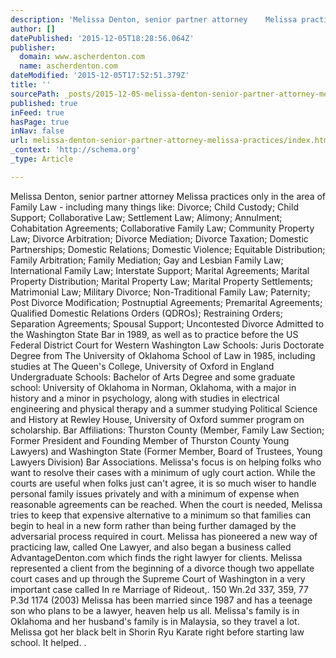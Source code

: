 ```yaml
---
description: 'Melissa Denton, senior partner attorney    Melissa practices only in the area of Family Law - including many things like: Divorce; Child Custody; Child Support;'
author: []
datePublished: '2015-12-05T18:28:56.064Z'
publisher:
  domain: www.ascherdenton.com
  name: ascherdenton.com
dateModified: '2015-12-05T17:52:51.379Z'
title: ''
sourcePath: _posts/2015-12-05-melissa-denton-senior-partner-attorney-melissa-practices.md
published: true
inFeed: true
hasPage: true
inNav: false
url: melissa-denton-senior-partner-attorney-melissa-practices/index.html
_context: 'http://schema.org'
_type: Article

---
```

Melissa Denton, senior partner attorney Melissa practices only in the area of Family Law - including many things like: Divorce; Child Custody; Child Support; Collaborative Law; Settlement Law; Alimony; Annulment; Cohabitation Agreements; Collaborative Family Law; Community Property Law; Divorce Arbitration; Divorce Mediation; Divorce Taxation; Domestic Partnerships; Domestic Relations; Domestic Violence; Equitable Distribution; Family Arbitration; Family Mediation; Gay and Lesbian Family Law; International Family Law; Interstate Support; Marital Agreements; Marital Property Distribution; Marital Property Law; Marital Property Settlements; Matrimonial Law; Military Divorce; Non-Traditional Family Law; Paternity; Post Divorce Modification; Postnuptial Agreements; Premarital Agreements; Qualified Domestic Relations Orders (QDROs); Restraining Orders; Separation Agreements; Spousal Support; Uncontested Divorce Admitted to the Washington State Bar in 1989, as well as to practice before the US Federal District Court for Western Washington Law Schools: Juris Doctorate Degree from The University of Oklahoma School of Law in 1985, including studies at The Queen's College, University of Oxford in England Undergraduate Schools: Bachelor of Arts Degree and some graduate school: University of Oklahoma in Norman, Oklahoma, with a major in history and a minor in psychology, along with studies in electrical engineering and physical therapy and a summer studying Political Science and History at Rewley House, University of Oxford summer program on scholarship. Bar Affiliations: Thurston County (Member, Family Law Section; Former President and Founding Member of Thurston County Young Lawyers) and Washington State (Former Member, Board of Trustees, Young Lawyers Division) Bar Associations. Melissa's focus is on helping folks who want to resolve their cases with a minimum of ugly court action. While the courts are useful when folks just can't agree, it is so much wiser to handle personal family issues privately and with a minimum of expense when reasonable agreements can be reached. When the court is needed, Melissa tries to keep that expensive alternative to a minimum so that families can begin to heal in a new form rather than being further damaged by the adversarial process required in court. Melissa has pioneered a new way of practicing law, called One Lawyer, and also began a business called AdvantageDenton.com which finds the right lawyer for clients. Melissa represented a client from the beginning of a divorce though two appellate court cases and up through the Supreme Court of Washington in a very important case called In re Marriage of Rideout,. 150 Wn.2d 337, 359, 77 P.3d 1174 (2003) Melissa has been married since 1987 and has a teenage son who plans to be a lawyer, heaven help us all. Melissa's family is in Oklahoma and her husband's family is in Malaysia, so they travel a lot. Melissa got her black belt in Shorin Ryu Karate right before starting law school. It helped. .